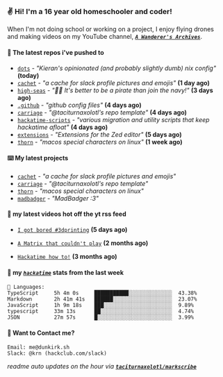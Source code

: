 ### ✌️ Hi! I'm a 16 year old homeschooler and coder!

When I'm not doing school or working on a project, I enjoy flying drones and making videos on my YouTube channel, [**_`A Wanderer's Archives`_**](https://youtube.com/@wanderer.archives).

#### 👷 The latest repos i've pushed to

- [`dots`](https://github.com/taciturnaxolotl/dots) - _"Kieran's opinionated (and probably slightly dumb) nix config"_ **(today)**
- [`cachet`](https://github.com/taciturnaxolotl/cachet) - _"a cache for slack profile pictures and emojis"_ **(1 day ago)**
- [`high-seas`](https://github.com/hackclub/high-seas) - _"🏴‍☠️ It's better to be a pirate than join the navy!"_ **(3 days ago)**
- [`.github`](https://github.com/taciturnaxolotl/.github) - _"github config files"_ **(4 days ago)**
- [`carriage`](https://github.com/taciturnaxolotl/carriage) - _"@taciturnaxolotl's repo template"_ **(4 days ago)**
- [`hackatime-scripts`](https://github.com/taciturnaxolotl/hackatime-scripts) - _"various migration and utility scripts that keep hackatime afloat"_ **(4 days ago)**
- [`extensions`](https://github.com/zed-industries/extensions) - _"Extensions for the Zed editor"_ **(5 days ago)**
- [`thorn`](https://github.com/taciturnaxolotl/thorn) - _"macos special characters on linux"_ **(1 week ago)**

#### ⌨️ My latest projects

- [`cachet`](https://github.com/taciturnaxolotl/cachet) - _"a cache for slack profile pictures and emojis"_
- [`carriage`](https://github.com/taciturnaxolotl/carriage) - _"@taciturnaxolotl's repo template"_
- [`thorn`](https://github.com/taciturnaxolotl/thorn) - _"macos special characters on linux"_
- [`madbadger`](https://github.com/taciturnaxolotl/madbadger) - _"MadBadger :3"_

#### 🍿 my latest videos hot off the yt rss feed

- [`I got bored #3dprinting`](https://www.youtube.com/watch?v=59f5n1NeItE) **(5 days ago)**

- [`A Matrix that couldn't play`](https://www.youtube.com/watch?v=NodwjZF7uZw) **(2 months ago)**

- [`Hackatime how to!`](https://www.youtube.com/watch?v=eKoD9yyr1To) **(3 months ago)**



#### 📡 my [_`hackatime`_](https://waka.hackclub.com) stats from the last week

```text
💾 Languages:
TypeScript     5h 4m 0s     ███████████░░░░░░░░░░░░░░  43.38%
Markdown       2h 41m 41s   ██████░░░░░░░░░░░░░░░░░░░  23.07%
JavaScript     1h 9m 18s    ███░░░░░░░░░░░░░░░░░░░░░░  9.89%
typescript     33m 13s      ██░░░░░░░░░░░░░░░░░░░░░░░  4.74%
JSON           27m 57s      █░░░░░░░░░░░░░░░░░░░░░░░░  3.99%
```

#### 📮 Want to Contact me?

```text
Email: me@dunkirk.sh
Slack: @krn (hackclub.com/slack)
```

_readme auto updates on the hour via [**`taciturnaxolotl/markscribe`**](https://github.com/taciturnaxolotl/markscribe)_
